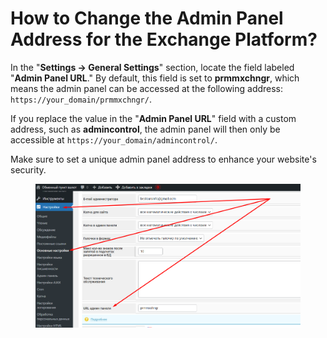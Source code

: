 # How to Change the Admin Panel Address for the Exchange Platform?

In the "**Settings → General Settings**" section, locate the field labeled "**Admin Panel URL**." By default, this field is set to **prmmxchngr**, which means the admin panel can be accessed at the following address: `https://your_domain/prmmxchngr/`.

If you replace the value in the "**Admin Panel URL**" field with a custom address, such as **admincontrol**, the admin panel will then only be accessible at `https://your_domain/admincontrol/`.

Make sure to set a unique admin panel address to enhance your website's security.

<figure><img src="../../.gitbook/assets/Screenshot_32 (1).png" alt=""><figcaption></figcaption></figure>